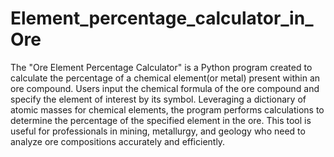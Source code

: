 # Element_percentage_calculator_in_Ore

The "Ore Element Percentage Calculator" is a Python program created to calculate the percentage of a chemical element(or metal) present within an ore compound. Users input the chemical formula of the ore compound and specify the element of interest by its symbol. Leveraging a dictionary of atomic masses for chemical elements, the program performs calculations to determine the percentage of the specified element in the ore. This tool is useful for professionals in mining, metallurgy, and geology who need to analyze ore compositions accurately and efficiently.
